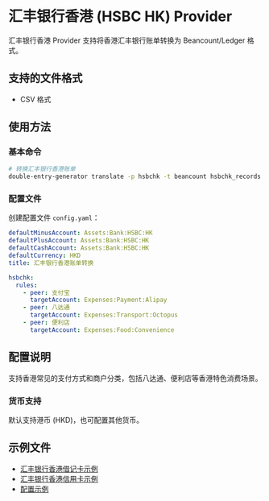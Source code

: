 # 汇丰银行香港 (HSBC HK) Provider

汇丰银行香港 Provider 支持将香港汇丰银行账单转换为 Beancount/Ledger 格式。

## 支持的文件格式

- CSV 格式

## 使用方法

### 基本命令

```bash
# 转换汇丰银行香港账单
double-entry-generator translate -p hsbchk -t beancount hsbchk_records.csv
```

### 配置文件

创建配置文件 `config.yaml`：

```yaml
defaultMinusAccount: Assets:Bank:HSBC:HK
defaultPlusAccount: Assets:Bank:HSBC:HK
defaultCashAccount: Assets:Bank:HSBC:HK
defaultCurrency: HKD
title: 汇丰银行香港账单转换

hsbchk:
  rules:
    - peer: 支付宝
      targetAccount: Expenses:Payment:Alipay
    - peer: 八达通
      targetAccount: Expenses:Transport:Octopus
    - peer: 便利店
      targetAccount: Expenses:Food:Convenience
```

## 配置说明

支持香港常见的支付方式和商户分类，包括八达通、便利店等香港特色消费场景。

### 货币支持

默认支持港币 (HKD)，也可配置其他货币。

## 示例文件

- [汇丰银行香港借记卡示例](../../example/hsbchk/debit/example-hsbchk-debit-records.csv)
- [汇丰银行香港信用卡示例](../../example/hsbchk/credit/example-hsbchk-credit-records.csv)
- [配置示例](../../example/hsbchk/credit/config.yaml)